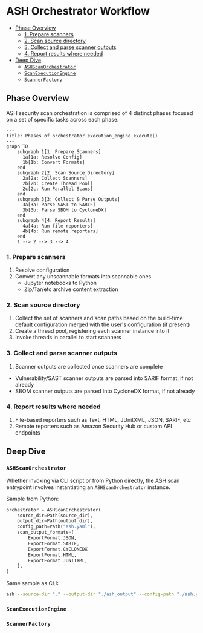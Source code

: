 # ASH Orchestrator Workflow

- [Phase Overview](#phase-overview)
  - [1. Prepare scanners](#1-prepare-scanners)
  - [2. Scan source directory](#2-scan-source-directory)
  - [3. Collect and parse scanner outputs](#3-collect-and-parse-scanner-outputs)
  - [4. Report results where needed](#4-report-results-where-needed)
- [Deep Dive](#deep-dive)
  - [`ASHScanOrchestrator`](#ashscanorchestrator)
  - [`ScanExecutionEngine`](#scanexecutionengine)
  - [`ScannerFactory`](#scannerfactory)

## Phase Overview

ASH security scan orchestration is comprised of 4 distinct phases focused on a set of specific tasks across each phase.

```mermaid
---
title: Phases of orchestrator.execution_engine.execute()
---
graph TD
    subgraph 1[1: Prepare Scanners]
      1a[1a: Resolve Config]
      1b[1b: Convert Formats]
    end
    subgraph 2[2: Scan Source Directory]
      2a[2a: Collect Scanners]
      2b[2b: Create Thread Pool]
      2c[2c: Run Parallel Scans]
    end
    subgraph 3[3: Collect & Parse Outputs]
      3a[3a: Parse SAST to SARIF]
      3b[3b: Parse SBOM to CycloneDX]
    end
    subgraph 4[4: Report Results]
      4a[4a: Run file reporters]
      4b[4b: Run remote reporters]
    end
    1 --> 2 --> 3 --> 4
```

### 1. Prepare scanners

1. Resolve configuration
2. Convert any unscannable formats into scannable ones
    - Jupyter notebooks to Python
    - Zip/Tar/etc archive content extraction

### 2. Scan source directory

1. Collect the set of scanners and scan paths based on the build-time default configuration merged with the user's configuration (if present)
2. Create a thread pool, registering each scanner instance into it
3. Invoke threads in parallel to start scanners

### 3. Collect and parse scanner outputs

1. Scanner outputs are collected once scanners are complete
  - Vulnerability/SAST scanner outputs are parsed into SARIF format, if not already
  - SBOM scanner outputs are parsed into CycloneDX format, if not already

### 4. Report results where needed

1. File-based reporters such as Text, HTML, JUnitXML, JSON, SARIF, etc
2. Remote reporters such as Amazon Security Hub or custom API endpoints

## Deep Dive

### `ASHScanOrchestrator`

Whether invoking via CLI script or from Python directly, the ASH scan entrypoint involves instantiating an `ASHScanOrchestrator` instance.

Sample from Python:

```py
orchestrator = ASHScanOrchestrator(
    source_dir=Path(source_dir),
    output_dir=Path(output_dir),
    config_path=Path("ash.yaml"),
    scan_output_formats=[
        ExportFormat.JSON,
        ExportFormat.SARIF,
        ExportFormat.CYCLONEDX
        ExportFormat.HTML,
        ExportFormat.JUNITXML,
    ],
)
```

Same sample as CLI:

```sh
ash --source-dir "." --output-dir "./ash_output" --config-path "./ash.yaml" --scan-output-formats json,sarif,cyclonedx,html,junitxml
```



### `ScanExecutionEngine`



### `ScannerFactory`
